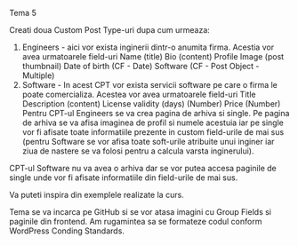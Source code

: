 Tema 5

Creati doua Custom Post Type-uri dupa cum urmeaza: 
1. Engineers - aici vor exista inginerii dintr-o anumita firma. Acestia vor avea urmatoarele field-uri
Name (title)
Bio (content)
Profile Image (post thumbnail)
Date of birth (CF - Date)
Software (CF - Post Object - Multiple)
2. Software - In acest CPT vor exista servicii software pe care o firma le poate comercializa. Acestea vor avea urmatoarele field-uri
Title
Description (content)
License validity (days) (Number) 
Price (Number)
Pentru CPT-ul Engineers se va crea pagina de arhiva si single. Pe pagina de arhiva se va afisa imaginea de profil si numele acestuia iar pe single vor fi afisate toate informatiile prezente in custom field-urile de mai sus (pentru Software se vor afisa toate soft-urile atribuite unui inginer iar ziua de nastere se va folosi pentru a calcula varsta inginerului).

CPT-ul Software nu va avea o arhiva dar se vor putea accesa paginile de single unde vor fi afisate informatiile din field-urile de mai sus.

Va puteti inspira din exemplele realizate la curs.

Tema se va incarca pe GitHub si se vor atasa imagini cu Group Fields si paginile din frontend.
Am rugamintea sa se formateze codul conform WordPress Conding Standards.